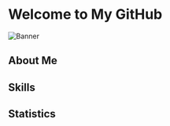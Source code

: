 # Welcome to My GitHub

![Banner](link_to_your_banner_image)

## About Me



## Skills



## Statistics


